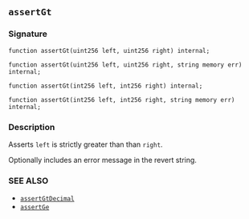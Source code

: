 ## `assertGt`

### Signature

```solidity
function assertGt(uint256 left, uint256 right) internal;
```

```solidity
function assertGt(uint256 left, uint256 right, string memory err) internal;
```

```solidity
function assertGt(int256 left, int256 right) internal;
```

```solidity
function assertGt(int256 left, int256 right, string memory err) internal;
```

### Description

Asserts `left` is strictly greater than than `right`.

Optionally includes an error message in the revert string.

### SEE ALSO

- [`assertGtDecimal`](./assertGtDecimal.md)
- [`assertGe`](./assertGe.md)